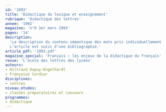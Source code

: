 ```yaml
---
id: '1093'
title: 'Didactique du lexique et enseignement'
rubrique: 'Didactique des lettres'
annee: '1992'
magazine: 'n°9 1er mars 1993'
pages: '14'
description: 
  'La description du contenu sémantique des mots pris individuellement est utile à la compréhension des exercices de langue…
  L’article est suivi d’une bibliographie.'
article_pdf: '1093.pdf'
magazine_special: 'Français : les enjeux de la didactique du français'
revue: 'L’école des lettres des lycées'
auteurs:
- Hiltraud Dupuy-Engelhardt
- Françoise Cordier
disciplines:
- lettres
niveau_etudes:
- classes préparatoires et concours
programmes:
- didactique
---
```

